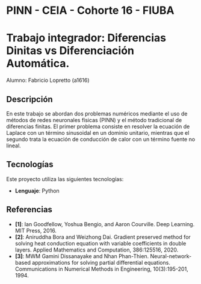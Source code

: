 # PINN - CEIA - Cohorte 16 - FIUBA
# Trabajo integrador: Diferencias Dinitas vs Diferenciación Automática.

Alumno: Fabricio Lopretto (a1616)

## Descripción

En este trabajo se abordan dos problemas numéricos mediante el uso de métodos de redes
neuronales físicas (PINN) y el método tradicional de diferencias finitas. El primer problema
consiste en resolver la ecuación de Laplace con un término sinusoidal en un dominio unitario,
mientras que el segundo trata la ecuación de conducción de calor con un término fuente no
lineal.
  
## Tecnologías

Este proyecto utiliza las siguientes tecnologías:

- **Lenguaje**: Python

## Referencias

- **[1]**: Ian Goodfellow, Yoshua Bengio, and Aaron Courville. Deep Learning. MIT Press, 2016.
- **[2]**: Aniruddha Bora and Weizhong Dai. Gradient preserved method for solving heat conduction equation with variable coefficients in double layers. Applied Mathematics and Computation, 386:125516, 2020.
- **[3]**: MWM Gamini Dissanayake and Nhan Phan-Thien. Neural-network-based approximations for solving partial differential equations. Communications in Numerical Methods in Engineering, 10(3):195-201, 1994.
